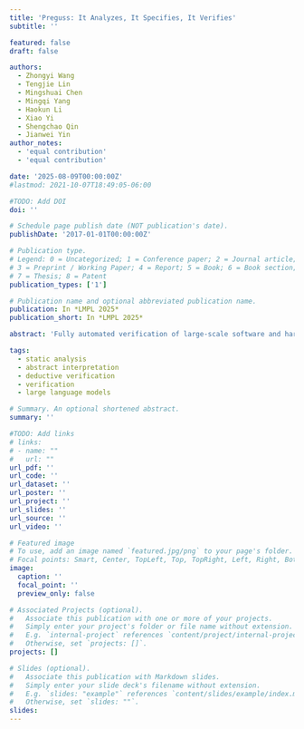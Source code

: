 ```yaml
---
title: 'Preguss: It Analyzes, It Specifies, It Verifies'
subtitle: ''

featured: false
draft: false

authors:
  - Zhongyi Wang
  - Tengjie Lin
  - Mingshuai Chen
  - Mingqi Yang
  - Haokun Li
  - Xiao Yi
  - Shengchao Qin
  - Jianwei Yin
author_notes:
  - 'equal contribution'
  - 'equal contribution'

date: '2025-08-09T00:00:00Z'
#lastmod: 2021-10-07T18:49:05-06:00

#TODO: Add DOI
doi: ''

# Schedule page publish date (NOT publication's date).
publishDate: '2017-01-01T00:00:00Z'

# Publication type.
# Legend: 0 = Uncategorized; 1 = Conference paper; 2 = Journal article;
# 3 = Preprint / Working Paper; 4 = Report; 5 = Book; 6 = Book section;
# 7 = Thesis; 8 = Patent
publication_types: ['1']

# Publication name and optional abbreviated publication name.
publication: In *LMPL 2025*
publication_short: In *LMPL 2025*

abstract: 'Fully automated verification of large-scale software and hardware systems is arguably the holy grail of formal methods. Large language models (LLMs) have recently demonstrated their potential for enhancing the degree of automation in formal verification by, e.g., generating formal specifications as essential to deductive verification, yet exhibit poor scalability due to context-length limitations and, more importantly, the difficulty of inferring complex, interprocedural specifications. This paper outlines <span style="font-variant:small-caps;">Preguss</span> -- a modular, fine-grained framework for automating the generation and refinement of formal specifications. <span style="font-variant:small-caps;">Preguss</span> synergizes between static analysis and deductive verification by orchestrating two components: (i) potential runtime error (RTE)-guided construction and prioritization of verification units, and (ii) LLM-aided synthesis of interprocedural specifications at the unit level. We envisage that <span style="font-variant:small-caps;">Preguss</span> paves a compelling path towards the automated verification of large-scale programs.'

tags:
  - static analysis
  - abstract interpretation
  - deductive verification
  - verification
  - large language models

# Summary. An optional shortened abstract.
summary: ''

#TODO: Add links
# links:
# - name: ""
#   url: ""
url_pdf: ''
url_code: ''
url_dataset: ''
url_poster: ''
url_project: ''
url_slides: ''
url_source: ''
url_video: ''

# Featured image
# To use, add an image named `featured.jpg/png` to your page's folder.
# Focal points: Smart, Center, TopLeft, Top, TopRight, Left, Right, BottomLeft, Bottom, BottomRight.
image:
  caption: ''
  focal_point: ''
  preview_only: false

# Associated Projects (optional).
#   Associate this publication with one or more of your projects.
#   Simply enter your project's folder or file name without extension.
#   E.g. `internal-project` references `content/project/internal-project/index.md`.
#   Otherwise, set `projects: []`.
projects: []

# Slides (optional).
#   Associate this publication with Markdown slides.
#   Simply enter your slide deck's filename without extension.
#   E.g. `slides: "example"` references `content/slides/example/index.md`.
#   Otherwise, set `slides: ""`.
slides:
---
```


<!-- {{% callout note %}}
Click the _Cite_ button above to demo the feature to enable visitors to import publication metadata into their reference management software.
{{% /callout %}} -->
